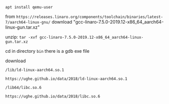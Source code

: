 `apt install qemu-user`

from `https://releases.linaro.org/components/toolchain/binaries/latest-7/aarch64-linux-gnu/` download "gcc-linaro-7.5.0-2019.12-x86_64_aarch64-linux-gun.tar.xz"

unzip: `tar -xvf gcc-linaro-7.5.0-2019.12-x86_64_aarch64-linux-gun.tar.xz`

cd in directory `bin` there is a gdb exe file

download 

`/lib/ld-linux-aarch64.so.1`

`https://ughe.github.io/data/2018/ld-linux-aarch64.so.1`

`/lib64/libc.so.6`

`https://ughe.github.io/data/2018/libc.so.6`